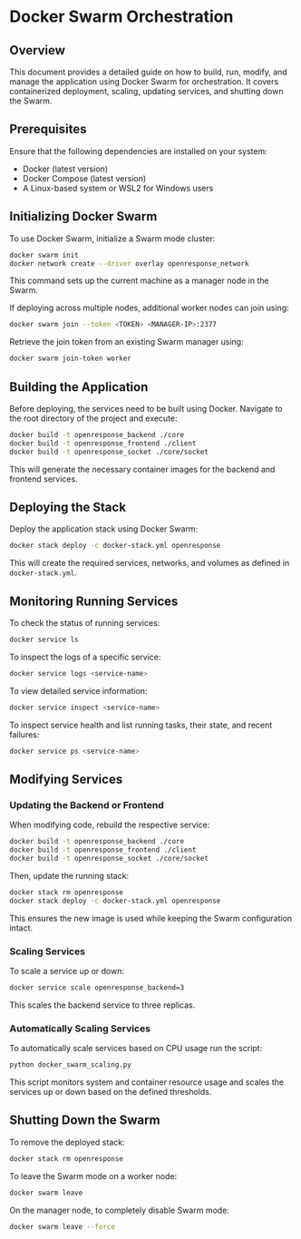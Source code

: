 # Docker Swarm Orchestration

## Overview
This document provides a detailed guide on how to build, run, modify, and manage the application using Docker Swarm for orchestration. It covers containerized deployment, scaling, updating services, and shutting down the Swarm.

## Prerequisites
Ensure that the following dependencies are installed on your system:
- Docker (latest version)
- Docker Compose (latest version)
- A Linux-based system or WSL2 for Windows users

## Initializing Docker Swarm
To use Docker Swarm, initialize a Swarm mode cluster:
```sh
docker swarm init
docker network create --driver overlay openresponse_network
```
This command sets up the current machine as a manager node in the Swarm.

If deploying across multiple nodes, additional worker nodes can join using:
```sh
docker swarm join --token <TOKEN> <MANAGER-IP>:2377
```
Retrieve the join token from an existing Swarm manager using:
```sh
docker swarm join-token worker
```

## Building the Application
Before deploying, the services need to be built using Docker. Navigate to the root directory of the project and execute:
```sh
docker build -t openresponse_backend ./core
docker build -t openresponse_frontend ./client
docker build -t openresponse_socket ./core/socket 
```
This will generate the necessary container images for the backend and frontend services.

## Deploying the Stack
Deploy the application stack using Docker Swarm:
```sh
docker stack deploy -c docker-stack.yml openresponse
```
This will create the required services, networks, and volumes as defined in `docker-stack.yml`.

## Monitoring Running Services
To check the status of running services:
```sh
docker service ls
```
To inspect the logs of a specific service:
```sh
docker service logs <service-name>
```
To view detailed service information:
```sh
docker service inspect <service-name>
```

To inspect service health and list running tasks, their state, and recent failures:
```sh
docker service ps <service-name>
```

## Modifying Services
### Updating the Backend or Frontend
When modifying code, rebuild the respective service:
```sh
docker build -t openresponse_backend ./core
docker build -t openresponse_frontend ./client
docker build -t openresponse_socket ./core/socket 
```
Then, update the running stack:
```sh
docker stack rm openresponse
docker stack deploy -c docker-stack.yml openresponse
```
This ensures the new image is used while keeping the Swarm configuration intact.

### Scaling Services
To scale a service up or down:
```sh
docker service scale openresponse_backend=3
```
This scales the backend service to three replicas.

### Automatically Scaling Services
To automatically scale services based on CPU usage run the script:
```sh
python docker_swarm_scaling.py
```
This script monitors system and container resource usage and scales the services up or down based on the defined thresholds.

## Shutting Down the Swarm
To remove the deployed stack:
```sh
docker stack rm openresponse
```
To leave the Swarm mode on a worker node:
```sh
docker swarm leave
```
On the manager node, to completely disable Swarm mode:
```sh
docker swarm leave --force
```
